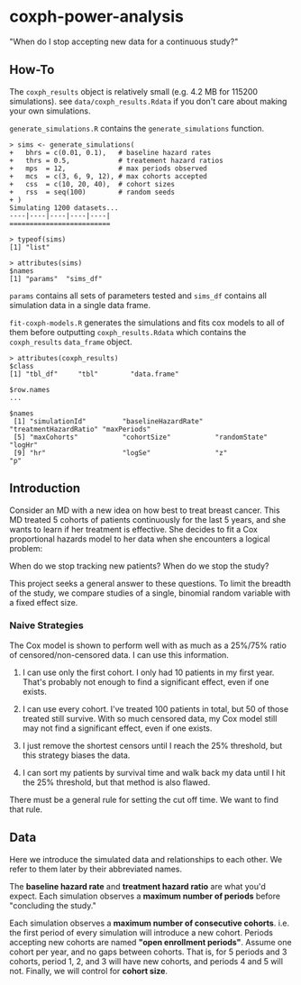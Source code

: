 # coxph-power-analysis
"When do I stop accepting new data for a continuous study?"

## How-To

The `coxph_results` object is relatively small (e.g. 4.2 MB for 115200 simulations). see `data/coxph_results.Rdata` if you don't care about making your own simulations.

`generate_simulations.R` contains the `generate_simulations` function. 

```generate_simulations example
> sims <- generate_simulations(
+   bhrs = c(0.01, 0.1),   # baseline hazard rates
+   thrs = 0.5,            # treatement hazard ratios
+   mps  = 12,             # max periods observed
+   mcs  = c(3, 6, 9, 12), # max cohorts accepted
+   css  = c(10, 20, 40),  # cohort sizes
+   rss  = seq(100)        # random seeds
+ )
Simulating 1200 datasets...
----|----|----|----|----|
=========================

> typeof(sims)
[1] "list"

> attributes(sims)
$names
[1] "params"  "sims_df"
```

`params` contains all sets of parameters tested and `sims_df` contains all simulation data in a single data frame.  

`fit-coxph-models.R` generates the simulations and fits cox models to all of them before outputting `coxph_results.Rdata` which contains the `coxph_results` `data_frame` object.

```
> attributes(coxph_results)
$class
[1] "tbl_df"     "tbl"        "data.frame"

$row.names
...

$names
 [1] "simulationId"         "baselineHazardRate"   "treatmentHazardRatio" "maxPeriods"          
 [5] "maxCohorts"           "cohortSize"           "randomState"          "logHr"               
 [9] "hr"                   "logSe"                "z"                    "p"                   
```

## Introduction 

Consider an MD with a new idea on how best to treat breast cancer. This MD
treated 5 cohorts of patients continuously for the last 5 years, and she wants
to learn if her treatment is effective. She decides to fit a Cox proportional 
hazards model to her data when she encounters a logical problem: 

When do we stop tracking new patients? When do we stop the study? 

This project seeks a general answer to these questions. To limit the breadth of the study, we compare studies of a single, binomial random variable with a fixed effect size. 

### Naive Strategies

The Cox model is shown to perform well with as much as a 25%/75% ratio of
censored/non-censored data. I can use this information.

1. I can use only the first cohort. I only had 10 patients in my first year. 
That's probably not enough to find a significant effect, even if one 
exists. 

1. I can use every cohort. I've treated 100 patients in total, but 50 of those
treated still survive. With so much censored data, my Cox model still may 
not find a significant effect, even if one exists. 

1. I just remove the shortest censors until I reach the 25% threshold, but 
this strategy biases the data.  

1. I can sort my patients by survival time and walk back my data until I hit 
the 25% threshold, but that method is also flawed. 

There must be a general rule for setting the cut off time. We want to
find that rule.

## Data

Here we introduce the simulated data and relationships to each other. We refer to them later by their abbreviated names. 

The __baseline hazard rate__ and __treatment hazard ratio__ are what you'd expect. Each simulation observes a __maximum number of periods__ before "concluding the study."

Each simulation observes a __maximum number of consecutive cohorts__. i.e. the first period of every simulation will introduce a new cohort. Periods accepting new cohorts are named __"open enrollment periods"__. Assume one cohort per year, and no gaps between cohorts. That is, for 5 periods and 3 cohorts, period 1, 2, and 3 will have new cohorts, and periods 4 and 5 will not. Finally, we will control for __cohort size__.
